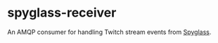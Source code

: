 # spyglass-receiver

An AMQP consumer for handling Twitch stream events from [Spyglass](https://github.com/streamcord/spyglass).
